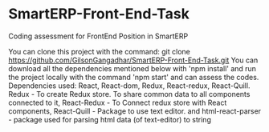 # SmartERP-Front-End-Task
Coding assessment for FrontEnd Position in SmartERP

You can clone this project with the command: git clone https://github.com/GilsonGangadhar/SmartERP-Front-End-Task.git
You can download all the dependencies mentioned below with 'npm install' and run the project locally with the command 'npm start' and can assess the codes. 
Dependencies used: React, React-dom, Redux, React-redux, React-Quill.
 Redux - To create Redux store. To share common data to all components connected to it,
 React-Redux - To Connect redux store with React components,
 React-Quill - Package to use text editor. 
 and html-react-parser - package used for parsing html data (of text-editor) to string


